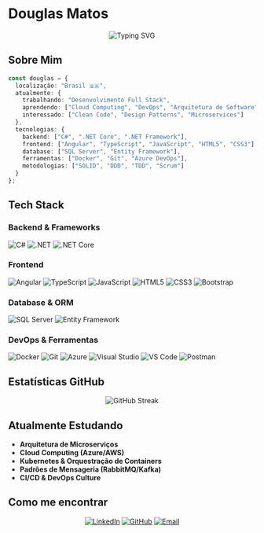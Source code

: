 # Douglas Matos

<div align="center">
  <img src="https://readme-typing-svg.herokuapp.com?font=Fira+Code&pause=1000&color=2E7D32&center=true&vCenter=true&width=435&lines=Full+Stack+Developer;.NET+%7C+Angular+%7C+SQL+Server;Sempre+aprendendo+algo+novo!" alt="Typing SVG" />
</div>

## Sobre Mim

```typescript
const douglas = {
  localização: "Brasil 🇧🇷",
  atualmente: {
    trabalhando: "Desenvolvimento Full Stack",
    aprendendo: ["Cloud Computing", "DevOps", "Arquitetura de Software"],
    interessado: ["Clean Code", "Design Patterns", "Microservices"]
  },
  tecnologias: {
    backend: ["C#", ".NET Core", ".NET Framework"],
    frontend: ["Angular", "TypeScript", "JavaScript", "HTML5", "CSS3"],
    database: ["SQL Server", "Entity Framework"],
    ferramentas: ["Docker", "Git", "Azure DevOps"],
    metodologias: ["SOLID", "DDD", "TDD", "Scrum"]
  }
};
```

## Tech Stack

### Backend & Frameworks
![C#](https://img.shields.io/badge/C%23-239120?style=for-the-badge&logo=c-sharp&logoColor=white)
![.NET](https://img.shields.io/badge/.NET-512BD4?style=for-the-badge&logo=dotnet&logoColor=white)
![.NET Core](https://img.shields.io/badge/.NET%20Core-512BD4?style=for-the-badge&logo=.net&logoColor=white)

### Frontend
![Angular](https://img.shields.io/badge/Angular-DD0031?style=for-the-badge&logo=angular&logoColor=white)
![TypeScript](https://img.shields.io/badge/TypeScript-007ACC?style=for-the-badge&logo=typescript&logoColor=white)
![JavaScript](https://img.shields.io/badge/JavaScript-F7DF1E?style=for-the-badge&logo=javascript&logoColor=black)
![HTML5](https://img.shields.io/badge/HTML5-E34C26?style=for-the-badge&logo=html5&logoColor=white)
![CSS3](https://img.shields.io/badge/CSS3-1572B6?style=for-the-badge&logo=css3&logoColor=white)
![Bootstrap](https://img.shields.io/badge/Bootstrap-563D7C?style=for-the-badge&logo=bootstrap&logoColor=white)

### Database & ORM
![SQL Server](https://img.shields.io/badge/SQL%20Server-CC2927?style=for-the-badge&logo=microsoft-sql-server&logoColor=white)
![Entity Framework](https://img.shields.io/badge/Entity%20Framework-512BD4?style=for-the-badge&logo=.net&logoColor=white)

### DevOps & Ferramentas
![Docker](https://img.shields.io/badge/Docker-2496ED?style=for-the-badge&logo=docker&logoColor=white)
![Git](https://img.shields.io/badge/Git-F05032?style=for-the-badge&logo=git&logoColor=white)
![Azure](https://img.shields.io/badge/Azure-0078D4?style=for-the-badge&logo=microsoft-azure&logoColor=white)
![Visual Studio](https://img.shields.io/badge/Visual%20Studio-5C2D91?style=for-the-badge&logo=visual-studio&logoColor=white)
![VS Code](https://img.shields.io/badge/VS%20Code-007ACC?style=for-the-badge&logo=visual-studio-code&logoColor=white)
![Postman](https://img.shields.io/badge/Postman-FF6C37?style=for-the-badge&logo=postman&logoColor=white)

## Estatísticas GitHub
<div align="center">
  
  <img src="https://github-readme-streak-stats.herokuapp.com/?user=dougmatos&theme=dark&hide_border=true" alt="GitHub Streak" />

</div>

## Atualmente Estudando
- **Arquitetura de Microserviços**
- **Cloud Computing (Azure/AWS)**
- **Kubernetes & Orquestração de Containers**
- **Padrões de Mensageria (RabbitMQ/Kafka)**
- **CI/CD & DevOps Culture**

## Como me encontrar

<div align="center">
  
[![LinkedIn](https://img.shields.io/badge/LinkedIn-0077B5?style=for-the-badge&logo=linkedin&logoColor=white)](https://www.linkedin.com/in/dougmatos)
[![GitHub](https://img.shields.io/badge/GitHub-100000?style=for-the-badge&logo=github&logoColor=white)](https://github.com/dougmatos)
[![Email](https://img.shields.io/badge/Email-D14836?style=for-the-badge&logo=gmail&logoColor=white)](mailto:eu@dougm.dev)

</div>
